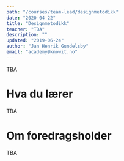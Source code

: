 ```yaml
---
path: "/courses/team-lead/designmetodikk"
date: "2020-04-22"
title: "Designmetodikk"
teacher: "TBA"
description: ""
updated: "2019-06-24"
author: "Jan Henrik Gundelsby"
email: "academy@knowit.no"
---
```


TBA

# Hva du lærer

TBA

# Om foredragsholder

TBA
